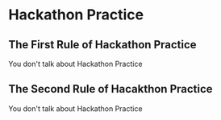 # Hackathon Practice

## The First Rule of Hackathon Practice
  
You don't talk about Hackathon Practice
  

## The Second Rule of Hacakthon Practice
  
You don't talk about Hackathon Practice
